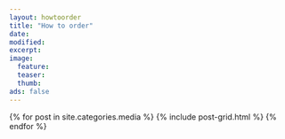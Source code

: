 ```yaml
---
layout: howtoorder
title: "How to order"
date: 
modified:
excerpt:
image:
  feature:
  teaser:
  thumb:
ads: false
---
```


<div class="tiles">
{% for post in site.categories.media %}
  {% include post-grid.html %}
{% endfor %}
</div><!-- /.tiles -->
